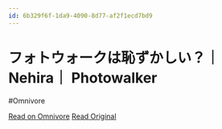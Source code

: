 ```yaml
---
id: 6b329f6f-1da9-4090-8d77-af2f1ecd7bd9
---
```


# フォトウォークは恥ずかしい？｜Nehira｜ Photowalker
#Omnivore

[Read on Omnivore](https://omnivore.app/me/https-note-com-location-quest-n-ne-1-d-5-ce-204-f-7-c-19095dac890)
[Read Original](https://note.com/location_quest/n/ne1d5ce204f7c)

